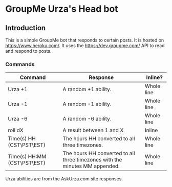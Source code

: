 # GroupMe Urza's Head bot

## Introduction

This is a simple GroupMe bot that responds to certain posts.
It is hosted on https://www.heroku.com/. 
It uses the https://dev.groupme.com/ API to read and respond to posts.

### Commands

| Command | Response | Inline?   |
|---------|----------|-----------|
| Urza +1 | A random +1 ability. | Whole line | 
| Urza -1 | A random -1 ability. | Whole line |
| Urza -6 | A random -6 ability. | Whole line |
| roll dX | A result between 1 and X | Inline |
| Time(s) HH (CST\PST\EST) | The hours HH converted to all three timezones. | Whole line |
| Time(s) HH:MM (CST\PST\EST) | The hours HH converted to all three timezones with the minutes MM appended. | Whole line |

Urza abilities are from the AskUrza.com site responses.